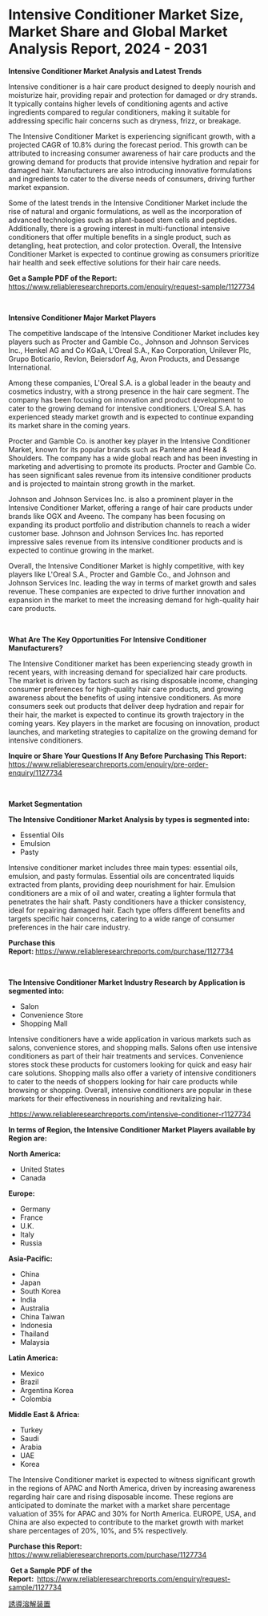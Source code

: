 <p><h1>Intensive Conditioner Market Size, Market Share and Global Market Analysis Report, 2024 - 2031</h1></p><p><strong>Intensive Conditioner Market Analysis and Latest Trends</strong></p>
<p><p>Intensive conditioner is a hair care product designed to deeply nourish and moisturize hair, providing repair and protection for damaged or dry strands. It typically contains higher levels of conditioning agents and active ingredients compared to regular conditioners, making it suitable for addressing specific hair concerns such as dryness, frizz, or breakage.</p><p>The Intensive Conditioner Market is experiencing significant growth, with a projected CAGR of 10.8% during the forecast period. This growth can be attributed to increasing consumer awareness of hair care products and the growing demand for products that provide intensive hydration and repair for damaged hair. Manufacturers are also introducing innovative formulations and ingredients to cater to the diverse needs of consumers, driving further market expansion.</p><p>Some of the latest trends in the Intensive Conditioner Market include the rise of natural and organic formulations, as well as the incorporation of advanced technologies such as plant-based stem cells and peptides. Additionally, there is a growing interest in multi-functional intensive conditioners that offer multiple benefits in a single product, such as detangling, heat protection, and color protection. Overall, the Intensive Conditioner Market is expected to continue growing as consumers prioritize hair health and seek effective solutions for their hair care needs.</p></p>
<p><strong>Get a Sample PDF of the Report:&nbsp;</strong> <a href="https://www.reliableresearchreports.com/enquiry/request-sample/1127734">https://www.reliableresearchreports.com/enquiry/request-sample/1127734</a></p>
<p>&nbsp;</p>
<p><strong>Intensive Conditioner Major Market Players</strong></p>
<p><p>The competitive landscape of the Intensive Conditioner Market includes key players such as Procter and Gamble Co., Johnson and Johnson Services Inc., Henkel AG and Co KGaA, L'Oreal S.A., Kao Corporation, Unilever Plc, Grupo Boticario, Revlon, Beiersdorf Ag, Avon Products, and Dessange International. </p><p>Among these companies, L'Oreal S.A. is a global leader in the beauty and cosmetics industry, with a strong presence in the hair care segment. The company has been focusing on innovation and product development to cater to the growing demand for intensive conditioners. L'Oreal S.A. has experienced steady market growth and is expected to continue expanding its market share in the coming years.</p><p>Procter and Gamble Co. is another key player in the Intensive Conditioner Market, known for its popular brands such as Pantene and Head & Shoulders. The company has a wide global reach and has been investing in marketing and advertising to promote its products. Procter and Gamble Co. has seen significant sales revenue from its intensive conditioner products and is projected to maintain strong growth in the market.</p><p>Johnson and Johnson Services Inc. is also a prominent player in the Intensive Conditioner Market, offering a range of hair care products under brands like OGX and Aveeno. The company has been focusing on expanding its product portfolio and distribution channels to reach a wider customer base. Johnson and Johnson Services Inc. has reported impressive sales revenue from its intensive conditioner products and is expected to continue growing in the market.</p><p>Overall, the Intensive Conditioner Market is highly competitive, with key players like L'Oreal S.A., Procter and Gamble Co., and Johnson and Johnson Services Inc. leading the way in terms of market growth and sales revenue. These companies are expected to drive further innovation and expansion in the market to meet the increasing demand for high-quality hair care products.</p></p>
<p>&nbsp;</p>
<p><strong>What Are The Key Opportunities For Intensive Conditioner Manufacturers?</strong></p>
<p><p>The Intensive Conditioner market has been experiencing steady growth in recent years, with increasing demand for specialized hair care products. The market is driven by factors such as rising disposable income, changing consumer preferences for high-quality hair care products, and growing awareness about the benefits of using intensive conditioners. As more consumers seek out products that deliver deep hydration and repair for their hair, the market is expected to continue its growth trajectory in the coming years. Key players in the market are focusing on innovation, product launches, and marketing strategies to capitalize on the growing demand for intensive conditioners.</p></p>
<p><strong>Inquire or Share Your Questions If Any Before Purchasing This Report:</strong> <a href="https://www.reliableresearchreports.com/enquiry/pre-order-enquiry/1127734">https://www.reliableresearchreports.com/enquiry/pre-order-enquiry/1127734</a></p>
<p>&nbsp;</p>
<p><strong>Market Segmentation</strong></p>
<p><strong>The Intensive Conditioner Market Analysis by types is segmented into:</strong></p>
<p><ul><li>Essential Oils</li><li>Emulsion</li><li>Pasty</li></ul></p>
<p><p>Intensive conditioner market includes three main types: essential oils, emulsion, and pasty formulas. Essential oils are concentrated liquids extracted from plants, providing deep nourishment for hair. Emulsion conditioners are a mix of oil and water, creating a lighter formula that penetrates the hair shaft. Pasty conditioners have a thicker consistency, ideal for repairing damaged hair. Each type offers different benefits and targets specific hair concerns, catering to a wide range of consumer preferences in the hair care industry.</p></p>
<p><strong>Purchase this Report:&nbsp;</strong><a href="https://www.reliableresearchreports.com/purchase/1127734">https://www.reliableresearchreports.com/purchase/1127734</a></p>
<p>&nbsp;</p>
<p><strong>The Intensive Conditioner Market Industry Research by Application is segmented into:</strong></p>
<p><ul><li>Salon</li><li>Convenience Store</li><li>Shopping Mall</li></ul></p>
<p><p>Intensive conditioners have a wide application in various markets such as salons, convenience stores, and shopping malls. Salons often use intensive conditioners as part of their hair treatments and services. Convenience stores stock these products for customers looking for quick and easy hair care solutions. Shopping malls also offer a variety of intensive conditioners to cater to the needs of shoppers looking for hair care products while browsing or shopping. Overall, intensive conditioners are popular in these markets for their effectiveness in nourishing and revitalizing hair.</p></p>
<p><a href="https://www.reliableresearchreports.com/intensive-conditioner-r1127734">&nbsp;https://www.reliableresearchreports.com/intensive-conditioner-r1127734</a></p>
<p><strong>In terms of Region, the Intensive Conditioner Market Players available by Region are:</strong></p>
<p>
    <p> <strong> North America: </strong>
        <ul>
            <li>United States</li>
            <li>Canada</li>
        </ul>
        </p> 
    <p> <strong> Europe: </strong>
        <ul>
            <li>Germany</li>
            <li>France</li>
            <li>U.K.</li>
            <li>Italy</li>
            <li>Russia</li>
        </ul>
        </p> 
    <p> <strong> Asia-Pacific: </strong>
        <ul>
            <li>China</li>
            <li>Japan</li>
            <li>South Korea</li>
            <li>India</li>
            <li>Australia</li>
            <li>China Taiwan</li>
            <li>Indonesia</li>
            <li>Thailand</li>
            <li>Malaysia</li>
        </ul>
        </p> 
    <p> <strong> Latin America: </strong>
        <ul>
            <li>Mexico</li>
            <li>Brazil</li>
            <li>Argentina Korea</li>
            <li>Colombia</li>
        </ul>
        </p> 
    <p> <strong> Middle East & Africa: </strong>
        <ul>
            <li>Turkey</li>
            <li>Saudi</li>
            <li>Arabia</li>
            <li>UAE</li>
            <li>Korea</li>
        </ul>
    </p>
    </p>
<p><p>The Intensive Conditioner market is expected to witness significant growth in the regions of APAC and North America, driven by increasing awareness regarding hair care and rising disposable income. These regions are anticipated to dominate the market with a market share percentage valuation of 35% for APAC and 30% for North America. EUROPE, USA, and China are also expected to contribute to the market growth with market share percentages of 20%, 10%, and 5% respectively.</p></p>
<p><strong>Purchase this Report: </strong><a href="https://www.reliableresearchreports.com/purchase/1127734">https://www.reliableresearchreports.com/purchase/1127734</a></p>
<p>&nbsp;<strong>Get a Sample PDF of the Report:&nbsp;&nbsp;</strong><a href="https://www.reliableresearchreports.com/enquiry/request-sample/1127734">https://www.reliableresearchreports.com/enquiry/request-sample/1127734</a></p>
<p><strong></strong></p>
<p><p><a href="https://github.com/DemarcusKuhlman/Market-Research-Report-List-1/blob/main/738607152679.md">誘導溶解装置</a></p></p>